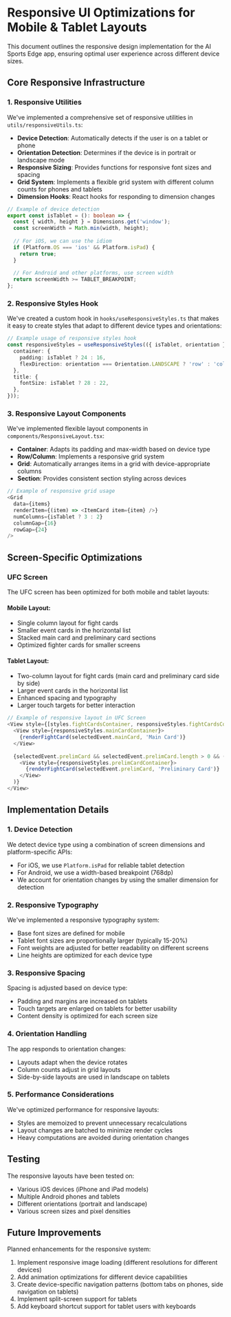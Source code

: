 # Responsive UI Optimizations for Mobile & Tablet Layouts

This document outlines the responsive design implementation for the AI Sports Edge app, ensuring optimal user experience across different device sizes.

## Core Responsive Infrastructure

### 1. Responsive Utilities

We've implemented a comprehensive set of responsive utilities in `utils/responsiveUtils.ts`:

- **Device Detection**: Automatically detects if the user is on a tablet or phone
- **Orientation Detection**: Determines if the device is in portrait or landscape mode
- **Responsive Sizing**: Provides functions for responsive font sizes and spacing
- **Grid System**: Implements a flexible grid system with different column counts for phones and tablets
- **Dimension Hooks**: React hooks for responding to dimension changes

```typescript
// Example of device detection
export const isTablet = (): boolean => {
  const { width, height } = Dimensions.get('window');
  const screenWidth = Math.min(width, height);
  
  // For iOS, we can use the idiom
  if (Platform.OS === 'ios' && Platform.isPad) {
    return true;
  }
  
  // For Android and other platforms, use screen width
  return screenWidth >= TABLET_BREAKPOINT;
};
```

### 2. Responsive Styles Hook

We've created a custom hook in `hooks/useResponsiveStyles.ts` that makes it easy to create styles that adapt to different device types and orientations:

```typescript
// Example usage of responsive styles hook
const responsiveStyles = useResponsiveStyles(({ isTablet, orientation }) => ({
  container: {
    padding: isTablet ? 24 : 16,
    flexDirection: orientation === Orientation.LANDSCAPE ? 'row' : 'column',
  },
  title: {
    fontSize: isTablet ? 28 : 22,
  },
}));
```

### 3. Responsive Layout Components

We've implemented flexible layout components in `components/ResponsiveLayout.tsx`:

- **Container**: Adapts its padding and max-width based on device type
- **Row/Column**: Implements a responsive grid system
- **Grid**: Automatically arranges items in a grid with device-appropriate columns
- **Section**: Provides consistent section styling across devices

```typescript
// Example of responsive grid usage
<Grid
  data={items}
  renderItem={(item) => <ItemCard item={item} />}
  numColumns={isTablet ? 3 : 2}
  columnGap={16}
  rowGap={24}
/>
```

## Screen-Specific Optimizations

### UFC Screen

The UFC screen has been optimized for both mobile and tablet layouts:

#### Mobile Layout:
- Single column layout for fight cards
- Smaller event cards in the horizontal list
- Stacked main card and preliminary card sections
- Optimized fighter cards for smaller screens

#### Tablet Layout:
- Two-column layout for fight cards (main card and preliminary card side by side)
- Larger event cards in the horizontal list
- Enhanced spacing and typography
- Larger touch targets for better interaction

```typescript
// Example of responsive layout in UFC Screen
<View style={[styles.fightCardsContainer, responsiveStyles.fightCardsContainer]}>
  <View style={responsiveStyles.mainCardContainer}>
    {renderFightCard(selectedEvent.mainCard, 'Main Card')}
  </View>
  
  {selectedEvent.prelimCard && selectedEvent.prelimCard.length > 0 && (
    <View style={responsiveStyles.prelimCardContainer}>
      {renderFightCard(selectedEvent.prelimCard, 'Preliminary Card')}
    </View>
  )}
</View>
```

## Implementation Details

### 1. Device Detection

We detect device type using a combination of screen dimensions and platform-specific APIs:

- For iOS, we use `Platform.isPad` for reliable tablet detection
- For Android, we use a width-based breakpoint (768dp)
- We account for orientation changes by using the smaller dimension for detection

### 2. Responsive Typography

We've implemented a responsive typography system:

- Base font sizes are defined for mobile
- Tablet font sizes are proportionally larger (typically 15-20%)
- Font weights are adjusted for better readability on different screens
- Line heights are optimized for each device type

### 3. Responsive Spacing

Spacing is adjusted based on device type:

- Padding and margins are increased on tablets
- Touch targets are enlarged on tablets for better usability
- Content density is optimized for each screen size

### 4. Orientation Handling

The app responds to orientation changes:

- Layouts adapt when the device rotates
- Column counts adjust in grid layouts
- Side-by-side layouts are used in landscape on tablets

### 5. Performance Considerations

We've optimized performance for responsive layouts:

- Styles are memoized to prevent unnecessary recalculations
- Layout changes are batched to minimize render cycles
- Heavy computations are avoided during orientation changes

## Testing

The responsive layouts have been tested on:

- Various iOS devices (iPhone and iPad models)
- Multiple Android phones and tablets
- Different orientations (portrait and landscape)
- Various screen sizes and pixel densities

## Future Improvements

Planned enhancements for the responsive system:

1. Implement responsive image loading (different resolutions for different devices)
2. Add animation optimizations for different device capabilities
3. Create device-specific navigation patterns (bottom tabs on phones, side navigation on tablets)
4. Implement split-screen support for tablets
5. Add keyboard shortcut support for tablet users with keyboards